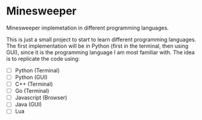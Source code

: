 # Minesweeper

Minesweeper implemetation in different programming languages.

This is just a small project to start to learn different programming languages. 
The first implementation will be in Python (first in the terminal, then using GUI), since it is the programming language I am most familiar with.
The idea is to replicate the code using:

- [ ] Python (Terminal)
- [ ] Python (GUI)
- [ ] C++ (Terminal)
- [ ] Go (Terminal)
- [ ] Javascript (Browser)
- [ ] Java (GUI)
- [ ] Lua
